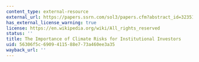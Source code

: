 ```yaml
---
content_type: external-resource
external_url: https://papers.ssrn.com/sol3/papers.cfm?abstract_id=3235190
has_external_license_warning: true
license: https://en.wikipedia.org/wiki/All_rights_reserved
status: ''
title: The Importance of Climate Risks for Institutional Investors
uid: 56306f5c-6909-4115-88e7-73a460ee3a35
wayback_url: ''
---
```

